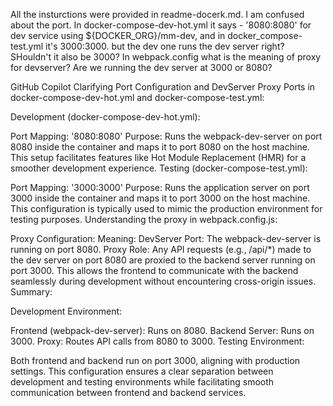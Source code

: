 All the insturctions were provided in readme-docerk.md. I am confused about the port. In docker-compose-dev-hot.yml it says - '8080:8080' for dev service using ${DOCKER_ORG}/mm-dev, and in docker_compose-test.yml it's 3000:3000. but the dev one runs the dev server right? SHouldn't it also be 3000? In webpack.config what is the meaning of proxy for devserver? Are we running the dev server at 3000 or 8080?

GitHub Copilot
Clarifying Port Configuration and DevServer Proxy
Ports in docker-compose-dev-hot.yml and docker-compose-test.yml:

Development (docker-compose-dev-hot.yml):

Port Mapping: '8080:8080'
Purpose: Runs the webpack-dev-server on port 8080 inside the container and maps it to port 8080 on the host machine. This setup facilitates features like Hot Module Replacement (HMR) for a smoother development experience.
Testing (docker-compose-test.yml):

Port Mapping: '3000:3000'
Purpose: Runs the application server on port 3000 inside the container and maps it to port 3000 on the host machine. This configuration is typically used to mimic the production environment for testing purposes.
Understanding the proxy in webpack.config.js:

Proxy Configuration:
Meaning:
DevServer Port: The webpack-dev-server is running on port 8080.
Proxy Role: Any API requests (e.g., /api/\*) made to the dev server on port 8080 are proxied to the backend server running on port 3000. This allows the frontend to communicate with the backend seamlessly during development without encountering cross-origin issues.
Summary:

Development Environment:

Frontend (webpack-dev-server): Runs on 8080.
Backend Server: Runs on 3000.
Proxy: Routes API calls from 8080 to 3000.
Testing Environment:

Both frontend and backend run on port 3000, aligning with production settings.
This configuration ensures a clear separation between development and testing environments while facilitating smooth communication between frontend and backend services.

